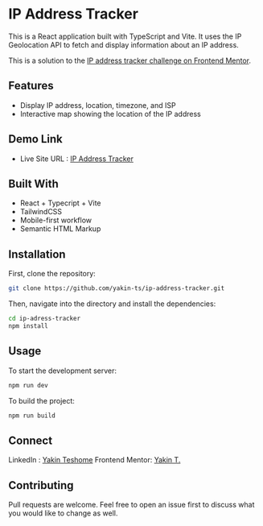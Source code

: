 # IP Address Tracker

This is a React application built with TypeScript and Vite. It uses the IP Geolocation API to fetch and display information about an IP address.

This is a solution to the [IP address tracker challenge on Frontend Mentor](https://www.frontendmentor.io/challenges/ip-address-tracker-I8-0yYAH0).



## Features

- Display IP address, location, timezone, and ISP
- Interactive map showing the location of the IP address

## Demo Link

- Live Site URL : [IP Address Tracker](https://ip-address-tracker-cyan-seven.vercel.app/)

## Built With

- React +  Typecript + Vite
- TailwindCSS
- Mobile-first workflow
- Semantic HTML Markup

## Installation

First, clone the repository:

```sh
git clone https://github.com/yakin-ts/ip-address-tracker.git
```
Then, navigate into the directory and install the dependencies:

```sh
cd ip-adress-tracker
npm install
```

## Usage

To start the development server:

```sh
npm run dev
```
To build the project:
```sh
npm run build
```
## Connect
LinkedIn : [Yakin Teshome](https://www.linkedin.com/in/yakin-teshome/)
Frontend Mentor: [Yakin T.](https://www.frontendmentor.io/profile/yakin-ts)

## Contributing

Pull requests are welcome. Feel free to open an issue first to discuss what you would like to change as well.




